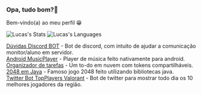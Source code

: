 ### Opa, tudo bom?👋
Bem-vindo(a) ao meu perfil 😁

![Lucas's Stats](https://github-readme-stats.vercel.app/api?username=lucasgsa&show_icons=true&theme=radical)
![Lucas's Languages](https://github-readme-stats.vercel.app/api/top-langs/?username=lucasgsa&layout=compact&theme=radical)

[Dúvidas Discord BOT](https://github.com/lucasgsa/DuvidasBot) - Bot de discord, com intuito de ajudar a comunicação monitor/aluno em servidor.<br>
[Android MusicPlayer](https://github.com/lucasgsa/AndroidMusicPlayerKPNz/blob/master/README.md) - Player de música feito nativamente para android.<br>
[Organizador de tarefas](https://organizadordetarefas.netlify.app/) - Um to-do em nuvem com tokens compartilháveis.<br>
[2048 em Java](https://github.com/lucasgsa/2048Java) - Famoso jogo 2048 feito utilizando bibliotecas java.<br>
[Twitter Bot TopPlayers Valorant](https://twitter.com/vlrtopbr) - Bot de twitter para mostrar todo dia os 10 melhores jogadores da região.<br>

